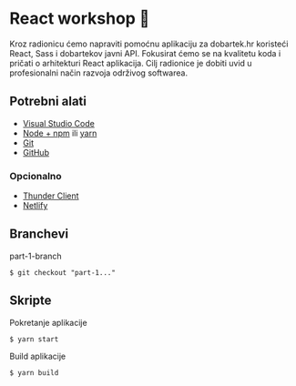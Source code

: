 # React workshop 🎨
Kroz radionicu ćemo napraviti pomoćnu aplikaciju za dobartek.hr koristeći React, Sass i dobartekov javni API.
Fokusirat ćemo se na kvalitetu koda i pričati o arhitekturi React aplikacija. Cilj radionice je dobiti uvid u profesionalni način razvoja održivog softwarea.

## Potrebni alati
- [Visual Studio Code](https://code.visualstudio.com/download)
- [Node + npm](https://nodejs.org/en/download/) ili [yarn](https://yarnpkg.com/)
- [Git](https://git-scm.com/book/en/v2/Getting-Started-Installing-Git)
- [GitHub](https://github.com)

### Opcionalno
- [Thunder Client](https://www.thunderclient.io/)
- [Netlify](https://www.netlify.com/)

## Branchevi
part-1-branch
```
$ git checkout "part-1..."

```

## Skripte
Pokretanje aplikacije
```
$ yarn start
```

Build aplikacije
```
$ yarn build
```